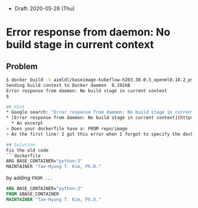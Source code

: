 * Draft: 2020-05-28 (Thu)
# Error response from daemon: No build stage in current context
## Problem
```bash
$ docker build -t aimldl/baseimage-kubeflow-h203.30.0.3_openml0.10.2_python3_ubuntu18.04 - < Dockerfile
Sending build context to Docker daemon  8.192kB
Error response from daemon: No build stage in current context
$

## Hint
* Google search: "Error response from daemon: No build stage in current context"
* [Error response from daemon: No build stage in current context](https://stackoverflow.com/questions/50452860/error-response-from-daemon-no-build-stage-in-current-context)
  * An excerpt
> Does your dockerfile have a: FROM repo/image
> As the first line? I got this error when I forgot to specify the docker image that I was building from.

## Solution
Fix the old code
```dockerfile
ARG BASE_CONTAINER="python:3"
MAINTAINER "Tae-Hyung T. Kim, Ph.D."
```
by adding `FROM ...`
```dockerfile
ARG BASE_CONTAINER="python:3"
FROM $BASE_CONTAINER
MAINTAINER "Tae-Hyung T. Kim, Ph.D."
```
